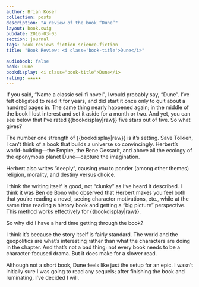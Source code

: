 ```yaml
---
author: Brian Koser
collection: posts
description: "A review of the book “Dune”"
layout: book.swig
pubdate: 2016-03-03
section: journal
tags: book reviews fiction science-fiction
title: "Book Review: <i class='book-title'>Dune</i>"

audiobook: false
book: Dune
bookdisplay: <i class="book-title">Dune</i> 
rating: ★★★★★
---
```

If you said, “Name a classic sci-fi novel”, I would probably say, “Dune”. I’ve felt obligated to read it for years, and did start it once only to quit about a hundred pages in. The same thing nearly happened again; in the middle of the book I lost interest and set it aside for a month or two. And yet, you can see below that I’ve rated {{bookdisplay|raw}} five stars out of five. So what gives?

The number one strength of {{bookdisplay|raw}} is it’s setting. Save Tolkien, I can’t think of a book that builds a universe so convincingly. Herbert’s world-building—the Empire, the Bene Gessarit, and above all the ecology of the eponymous planet Dune—capture the imagination.

Herbert also writes “deeply”, causing you to ponder (among other themes) religion, morality, and destiny versus choice.

I think the writing itself is good, not “clunky” as I’ve heard it described. I think it was Ben de Bono who observed that Herbert makes you feel both that you’re reading a novel, seeing character motivations, etc., while at the same time reading a history book and getting a “big picture” perspective. This method works effectively for {{bookdisplay|raw}}.

So why did I have a hard time getting through the book?

I think it’s because the story itself is fairly standard. The world and the geopolitics are what’s interesting rather than what the characters are doing in the chapter. And that’s not a bad thing; not every book needs to be a character-focused drama. But it does make for a slower read. 

Although not a short book, Dune feels like just the setup for an epic. I wasn’t initially sure I was going to read any sequels; after finishing the book and ruminating, I’ve decided I will.